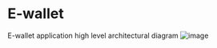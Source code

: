 # E-wallet
E-wallet application
high level architectural diagram
![image](https://github.com/Ayush-Kukreti/E-wallet/assets/65235347/f5566627-8cd3-4354-bde1-4d93c41550fa)
